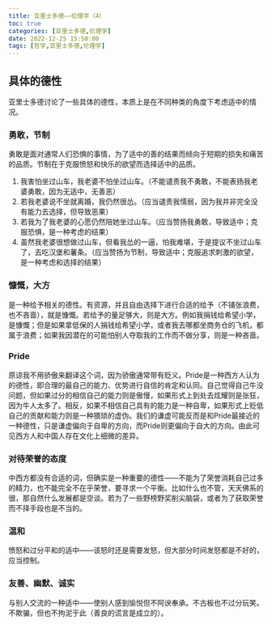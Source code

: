 ```yaml
---
title: 亚里士多德——伦理学（4）
toc: true
categories: [亚里士多德,伦理学]
date: 2022-12-25 15:50:00
tags: [哲学,亚里士多德,伦理学]
---
```

## 具体的德性

亚里士多德讨论了一些具体的德性，本质上是在不同种类的角度下考虑适中的情况。

### 勇敢，节制

勇敢是面对通常人们恐惧的事情，为了适中的善的结果而倾向于短期的损失和痛苦的品质。节制在于克服愤怒和快乐的欲望而选择适中的品质。

1. 我害怕坐过山车，我老婆不怕坐过山车。（不能谴责我不勇敢，不能表扬我老婆勇敢，因为无适中，无善恶）
2. 若我老婆说不坐就离婚，我仍然很怂。（应当谴责我懦弱，因为我并非完全没有能力去选择，但导致恶果）
3. 若我为了我老婆的心愿仍然陪她坐过山车。（应当赞扬我勇敢，导致适中；克服恐惧，是一种考虑的结果）
4. 虽然我老婆很想做过山车，但看我怂的一逼，怕我难堪，于是提议不坐过山车了，去吃汉堡和薯条。（应当赞扬为节制，导致适中；克服追求刺激的欲望，是一种考虑和选择的结果）

### 慷慨，大方

是一种给予相关的德性。有资源，并且自由选择下进行合适的给予（不铺张浪费，也不吝啬），就是慷慨。若给予的量足够大，则是大方。例如我捐钱给希望小学，是慷慨；但是如果拿低保的人捐钱给希望小学，或者我去哪都坐商务仓的飞机，都属于浪费；如果我因潜在的可能怕别人夺取我的工作而不做分享，则是一种吝啬。

### Pride

原谅我不用骄傲来翻译这个词，因为骄傲通常带有贬义。Pride是一种西方人认为的德性，即合理的最自己的能力、优势进行自信的肯定和认同。自己觉得自己牛没问题，但如果过分的相信自己的能力则是傲慢，如果形式上到处去炫耀则是张狂，因为牛人太多了。相反，如果不相信自己具有的能力是一种自卑，如果形式上贬低自己的贡献和能力则是一种猥琐的虚伪。我们的谦虚可能反而是和Pride最接近的一种德性，只是谦虚偏向于自卑的方向，而Pride则更偏向于自大的方向。由此可见西方人和中国人存在文化上细微的差异。

### 对待荣誉的态度

中西方都没有合适的词，但确实是一种重要的德性——不能为了荣誉消耗自己过多的精力，也不能完全不在乎荣誉，要寻求一个平衡。比如什么也不管，天天佛系的很，那自然什么发展都是空谈。若为了一些野榜野奖削尖脑袋，或者为了获取荣誉而不择手段也是不当的。

### 温和

愤怒和过分平和的适中——该怒时还是需要发怒，但大部分时间发怒都是不好的，应当控制。

### 友善、幽默、诚实

与别人交流的一种适中——使别人感到愉悦但不阿谀奉承。不古板也不过分玩笑。不欺骗，但也不拘泥于此（善良的谎言是成立的）。